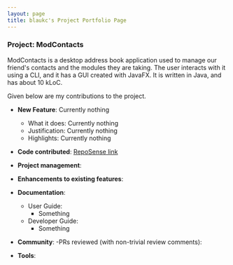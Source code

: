```yaml
---
layout: page
title: blaukc's Project Portfolio Page
---
```


### Project: ModContacts

ModContacts is a desktop address book application used to manage our friend's contacts and the modules they are taking. The user interacts with it using a CLI, and it has a GUI created with JavaFX. It is written in Java, and has about 10 kLoC.

Given below are my contributions to the project.

- **New Feature**: Currently nothing
  - What it does: Currently nothing
  - Justification: Currently nothing
  - Highlights: Currently nothing


- **Code contributed**: [RepoSense link]()


- **Project management**:


- **Enhancements to existing features**:


- **Documentation**:
  - User Guide:
    - Something
  - Developer Guide:
    - Something


- **Community**:
  -PRs reviewed (with non-trivial review comments):


- **Tools**: